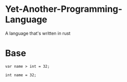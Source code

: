 # Yet-Another-Programming-Language
A language that's written in rust

# Base
```
var name > int = 32;

int name = 32;

```
